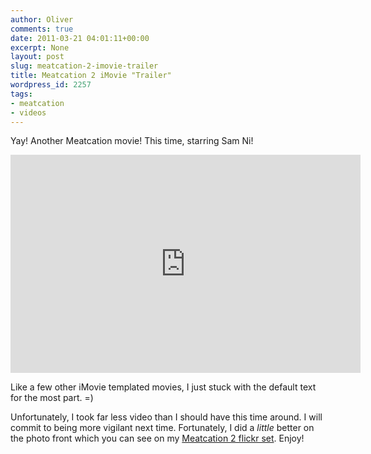 ```yaml
---
author: Oliver
comments: true
date: 2011-03-21 04:01:11+00:00
excerpt: None
layout: post
slug: meatcation-2-imovie-trailer
title: Meatcation 2 iMovie "Trailer"
wordpress_id: 2257
tags:
- meatcation
- videos
---
```


Yay! Another Meatcation movie! This time, starring Sam Ni!

<iframe title="YouTube video player" width="560" height="349" src="http://www.youtube.com/embed/x9ImLFkFNvs" frameborder="0" allowfullscreen></iframe>

Like a few other iMovie templated movies, I just stuck with the default text for the most part. =)

Unfortunately, I took far less video than I should have this time around.  I will commit to being more vigilant next time. Fortunately, I did a <em>little</em> better on the photo front which you can see on my <a href="http://www.flickr.com/photos/owiber/sets/72157626262343362/">Meatcation 2 flickr set</a>. Enjoy!